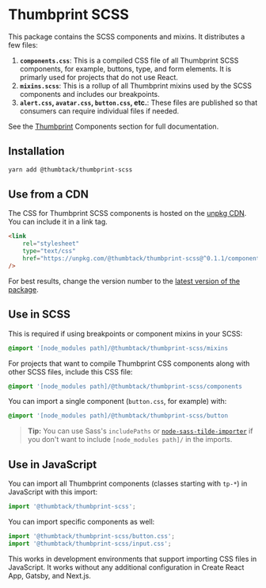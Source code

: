# Thumbprint SCSS

This package contains the SCSS components and mixins. It distributes a few files:

1. **`components.css`**: This is a compiled CSS file of all Thumbprint SCSS components, for example, buttons, type, and form elements. It is primarly used for projects that do not use React.
2. **`mixins.scss`**: This is a rollup of all Thumbprint mixins used by the SCSS components and includes our breakpoints.
3. **`alert.css`, `avatar.css`, `button.css`, etc.**: These files are published so that consumers can require individual files if needed.

See the [Thumbprint](https://thumbprint.design) Components section for full documentation.

## Installation

```bash
yarn add @thumbtack/thumbprint-scss
```

## Use from a CDN

The CSS for Thumbprint SCSS components is hosted on the [unpkg CDN](https://unpkg.com/). You can include it in a link tag.

```html
<link
    rel="stylesheet"
    type="text/css"
    href="https://unpkg.com/@thumbtack/thumbprint-scss@^0.1.1/components.css"
/>
```

For best results, change the version number to the [latest version of the package](https://www.npmjs.com/package/@thumbtack/thumbprint-scss).

## Use in SCSS

This is required if using breakpoints or component mixins in your SCSS:

```scss
@import '[node_modules path]/@thumbtack/thumbprint-scss/mixins
```

For projects that want to compile Thumbprint CSS components along with other SCSS files, include this CSS file:

```scss
@import '[node_modules path]/@thumbtack/thumbprint-scss/components
```

You can import a single component (`button.css`, for example) with:

```scss
@import '[node_modules path]/@thumbtack/thumbprint-scss/button
```

> **Tip:** You can use Sass's `includePaths` or [`node-sass-tilde-importer`](https://www.npmjs.com/package/node-sass-tilde-importer) if you don't want to include `[node_modules path]/` in the imports.

## Use in JavaScript

You can import all Thumbprint components (classes starting with `tp-*`) in JavaScript with this import:

```js
import '@thumbtack/thumbprint-scss';
```

You can import specific components as well:

```js
import '@thumbtack/thumbprint-scss/button.css';
import '@thumbtack/thumbprint-scss/input.css';
```

This works in development environments that support importing CSS files in JavaScript. It works without any additional configuration in Create React App, Gatsby, and Next.js.
